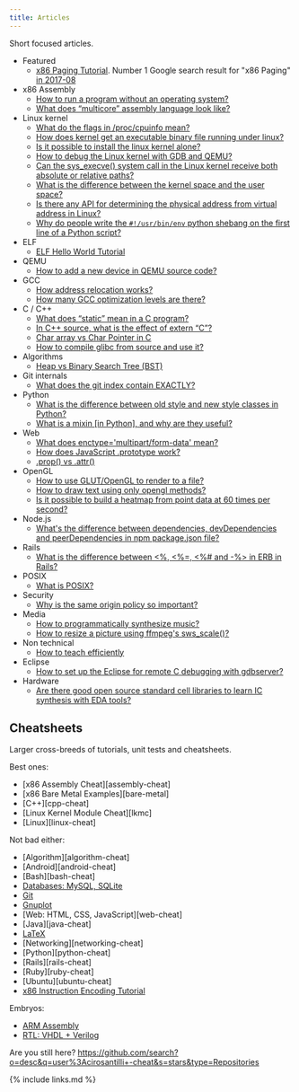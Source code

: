 ```yaml
---
title: Articles
---
```


Short focused articles.

-   Featured
    -   [x86 Paging Tutorial](/x86-paging). Number 1 Google search result for "x86 Paging" [in 2017-08](http://archive.is/VUSNt)
-   x86 Assembly
    -   [How to run a program without an operating system?](http://stackoverflow.com/a/32483545/895245)
    -   [What does “multicore” assembly language look like?](http://stackoverflow.com/questions/980999/what-does-multicore-assembly-language-look-like/33651438#33651438)
-   Linux kernel
    -   [What do the flags in /proc/cpuinfo mean?](http://unix.stackexchange.com/a/219674/32558)
    -   [How does kernel get an executable binary file running under linux?](http://stackoverflow.com/a/31394861/895245)
    -   [Is it possible to install the linux kernel alone?](http://unix.stackexchange.com/questions/17122/is-it-possible-to-install-the-linux-kernel-alone/200572#200572)
    -   [How to debug the Linux kernel with GDB and QEMU?](http://stackoverflow.com/questions/11408041/how-to-debug-the-linux-kernel-with-gdb-and-qemu/33203642#33203642)
    -   [Can the sys_execve() system call in the Linux kernel receive both absolute or relative paths?](http://stackoverflow.com/questions/33852690/can-the-sys-execve-system-call-in-the-linux-kernel-receive-both-absolute-or-re/42290593#42290593)
    -   [What is the difference between the kernel space and the user space?](https://stackoverflow.com/questions/5957570/what-is-the-difference-between-the-kernel-space-and-the-user-space/44285809#44285809)
    -   [Is there any API for determining the physical address from virtual address in Linux?](https://stackoverflow.com/questions/5748492/is-there-any-api-for-determining-the-physical-address-from-virtual-address-in-li/45128487#45128487)
    -   [Why do people write the `#!/usr/bin/env` python shebang on the first line of a Python script?](https://stackoverflow.com/questions/2429511/why-do-people-write-the-usr-bin-env-python-shebang-on-the-first-line-of-a-pyt/40938801#40938801)
-   ELF
    -   [ELF Hello World Tutorial](/elf-hello-world)
-   QEMU
    -   [How to add a new device in QEMU source code?](https://stackoverflow.com/questions/28315265/how-to-add-a-new-device-in-qemu-source-code/44612957#44612957)
-   GCC
    -   [How address relocation works?](http://stackoverflow.com/a/30507725/895245)
    -   [How many GCC optimization levels are there?](http://stackoverflow.com/a/30308151/895245)
-   C / C++
    -   [What does “static” mean in a C program?](http://stackoverflow.com/questions/572547/what-does-static-mean-in-a-c-program/14339047#14339047)
    -   [In C++ source, what is the effect of extern “C”?](http://stackoverflow.com/questions/1041866/in-c-source-what-is-the-effect-of-extern-c/30526795#30526795)
    -   [Char array vs Char Pointer in C](http://stackoverflow.com/questions/10186765/char-array-vs-char-pointer-in-c/30661089#30661089)
    -   [How to compile glibc from source and use it?](https://stackoverflow.com/questions/847179/multiple-glibc-libraries-on-a-single-host/52454603#52454603)
-   Algorithms
    -   [Heap vs Binary Search Tree (BST)](http://stackoverflow.com/a/29548834/895245)
-   Git internals
    -   [What does the git index contain EXACTLY?](http://stackoverflow.com/a/25806452/895245)
-   Python
    -   [What is the difference between old style and new style classes in Python?](http://stackoverflow.com/a/19950198/895245)
    -   [What is a mixin [in Python], and why are they useful?](http://stackoverflow.com/a/20022860/895245)
-   Web
    -   [What does enctype='multipart/form-data' mean?](http://stackoverflow.com/a/28380690/895245)
    -   [How does JavaScript .prototype work?](http://stackoverflow.com/a/23877420/895245)
    -   [.prop() vs .attr()](http://stackoverflow.com/a/24595458/895245)
-   OpenGL
    -   [How to use GLUT/OpenGL to render to a file?](http://stackoverflow.com/a/14324292/895245)
    -   [How to draw text using only opengl methods?](http://stackoverflow.com/questions/8847899/opengl-how-to-draw-text-using-only-opengl-methods/36065835#36065835)
    -   [Is it possible to build a heatmap from point data at 60 times per second?](http://stackoverflow.com/questions/30864752/is-it-possible-to-build-a-heatmap-from-point-data-at-60-times-per-second/39839788#39839788)
-   Node.js
    -   [What's the difference between dependencies, devDependencies and peerDependencies in npm package.json file?](http://stackoverflow.com/a/22004559/895245)
-   Rails
    -   [What is the difference between <%, <%=, <%# and -%> in ERB in Rails?](http://stackoverflow.com/a/25626629/895245)
-   POSIX
    -   [What is POSIX?](http://stackoverflow.com/a/31865755/895245)
-   Security
    -   [Why is the same origin policy so important?](http://security.stackexchange.com/a/72569/53321)
-   Media
    -   [How to programmatically synthesize music?](ttps://stackoverflow.com/questions/2205070/programmatically-synthesizing-programming-music/52126471#52126471)
    -   [How to resize a picture using ffmpeg's sws_scale()?](https://stackoverflow.com/questions/12831761/how-to-resize-a-picture-using-ffmpegs-sws-scale/36487785#36487785)
-   Non technical
    -   [How to teach efficiently](https://github.com/cirosantilli/how-to-teach-efficiently)
-   Eclipse
    -   [How to set up the Eclipse for remote C debugging with gdbserver?](https://stackoverflow.com/questions/4038760/how-to-set-up-the-eclipse-for-remote-c-debugging-with-gdbserver/45608937#45608937)
-   Hardware
    -   [Are there good open source standard cell libraries to learn IC synthesis with EDA tools?](https://www.quora.com/Are-there-good-open-source-standard-cell-libraries-to-learn-IC-synthesis-with-EDA-tools/answer/Ciro-Santilli)

## Cheatsheets

Larger cross-breeds of tutorials, unit tests and cheatsheets.

Best ones:

-   [x86 Assembly Cheat][assembly-cheat]
-   [x86 Bare Metal Examples][bare-metal]
-   [C++][cpp-cheat]
-   [Linux Kernel Module Cheat][lkmc]
-   [Linux][linux-cheat]

Not bad either:

-   [Algorithm][algorithm-cheat]
-   [Android][android-cheat]
-   [Bash][bash-cheat]
-   [Databases: MySQL, SQLite](/db)
-   [Git](/git-tutorial)
-   [Gnuplot](https://github.com/cirosantilli/gnuplot-cheat)
-   [Web: HTML, CSS, JavaScript][web-cheat]
-   [Java][java-cheat]
-   [LaTeX](https://github.com/cirosantilli/latex-cheat)
-   [Networking][networking-cheat]
-   [Python][python-cheat]
-   [Rails][rails-cheat]
-   [Ruby][ruby-cheat]
-   [Ubuntu][ubuntu-cheat]
-   [x86 Instruction Encoding Tutorial](https://github.com/cirosantilli/x86-instruction-encoding-tutorial)

Embryos:

-   [ARM Assembly](https://github.com/cirosantilli/arm-assembly-cheat)
-   [RTL: VHDL + Verilog](https://github.com/cirosantilli/rtl-cheat)

Are you still here? <https://github.com/search?o=desc&q=user%3Acirosantilli+-cheat&s=stars&type=Repositories>

{% include links.md %}
